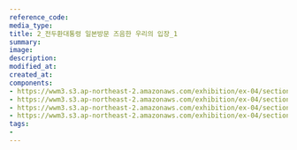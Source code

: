 ```yaml
---
reference_code:
media_type:
title: 2_전두환대통령 일본방문 즈음한 우리의 입장_1
summary:
image:
description:
modified_at:
created_at:
components:
- https://wwm3.s3.ap-northeast-2.amazonaws.com/exhibition/ex-04/section-01-right/2_전두환대통령+일본방문+즈음한+우리의+입장_1.jpg
- https://wwm3.s3.ap-northeast-2.amazonaws.com/exhibition/ex-04/section-01-right/2_전두환대통령+일본방문+즈음한+우리의+입장_2.jpg
- https://wwm3.s3.ap-northeast-2.amazonaws.com/exhibition/ex-04/section-01-right/2_전두환대통령+일본방문+즈음한+우리의+입장_3.jpg
- https://wwm3.s3.ap-northeast-2.amazonaws.com/exhibition/ex-04/section-01-right/2_전두환대통령+일본방문+즈음한+우리의+입장_4.jpg
tags:
-
---
```

